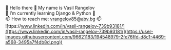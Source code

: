 👋 Hello there 👋 My name is Vasil Rangelov  
🌱 I’m currently learning Django & Python 🌱  
📫 How to reach me: vrangelov85@abv.bg 📫  
![ttps://www.linkedin.com/in/vasil-rangelov-739b93181/]([ttps://www.linkedin.com/in/vasil-rangelov-739b93181/](https://user-images.githubusercontent.com/96621183/194548979-2fe76ffd-d8c1-4469-a568-3495a7f4db8d.png))
<!--
**vasskess/vasskess** is a ✨ _special_ ✨ repository because its `README.md` (this file) appears on your GitHub profile.
[![github](https://cloud.githubusercontent.com/assets/17016297/18839843/0e06a67a-83d2-11e6-993a-b35a182500e0.png)][1]: https://www.linkedin.com/in/vasil-rangelov-739b93181/ [2][![linkedin](https://cloud.githubusercontent.com/assets/17016297/18839848/0fc7e74e-83d2-11e6-8c6a-277fc9d6e067.png)][3]
Here are some ideas to get you started:

- 🔭 I’m currently working on ...
- 🌱 I’m currently learning ...
- 👯 I’m looking to collaborate on ...
- 🤔 I’m looking for help with ...
- 💬 Ask me about ...
![linkedin](https://user-images.githubusercontent.com/96621183/194548979-2fe76ffd-d8c1-4469-a568-3495a7f4db8d.png)

- 📫 How to reach me: ...
- 😄 Pronouns: ...
- ⚡ Fun fact: ...
-->
